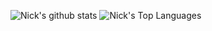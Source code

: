 ![Nick's github stats](https://github-readme-stats.vercel.app/api?username=nickaustinlee&count_private=true&show_icons=true&theme=tokyonight&count_private=true)
![Nick's Top Languages](https://github-readme-stats.vercel.app/api/top-langs/?username=nickaustinlee&layout=compact&theme=tokyonight)
